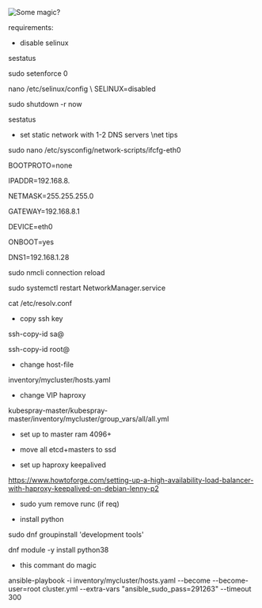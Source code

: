 ![Some magic?](https://media.tenor.com/images/594fb15f18974c7587d1bbebb86a415b/tenor.gif)

requirements:
* disable selinux

sestatus

sudo setenforce 0

nano /etc/selinux/config \\ SELINUX=disabled

sudo shutdown -r now

sestatus

* set static network with 1-2 DNS servers \\net tips

sudo nano /etc/sysconfig/network-scripts/ifcfg-eth0

BOOTPROTO=none

IPADDR=192.168.8.

NETMASK=255.255.255.0

GATEWAY=192.168.8.1

DEVICE=eth0

ONBOOT=yes

DNS1=192.168.1.28


sudo nmcli connection reload

sudo systemctl restart NetworkManager.service

cat /etc/resolv.conf

* copy ssh key

ssh-copy-id sa@

ssh-copy-id root@


* change host-file

inventory/mycluster/hosts.yaml

* change VIP haproxy

kubespray-master/kubespray-master/inventory/mycluster/group_vars/all/all.yml

* set up to master ram 4096+

* move all etcd+masters to ssd

* set up haproxy keepalived

https://www.howtoforge.com/setting-up-a-high-availability-load-balancer-with-haproxy-keepalived-on-debian-lenny-p2

* sudo yum remove runc (if req)

* install python

sudo dnf groupinstall 'development tools'

dnf module -y install python38

* this commant do magic 

ansible-playbook -i inventory/mycluster/hosts.yaml  --become --become-user=root cluster.yml --extra-vars "ansible_sudo_pass=291263" --timeout 300

